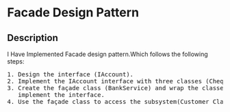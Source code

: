 <h1>Facade Design Pattern</h1>
<h2>Description</h2>
<p>I Have Implemented Facade design pattern.Which follows the  following steps:</p>
<pre>
1. Design the interface (IAccount).
2. Implement the IAccount interface with three classes (Chequing,Saving,Investment).
3. Create the façade class (BankService) and wrap the classes that
   implement the interface.
4. Use the façade class to access the subsystem(Customer Class)</pre>
